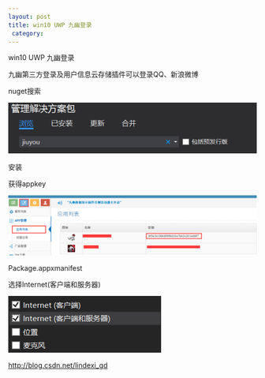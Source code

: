 ```yaml
---
layout: post
title: win10 UWP 九幽登录 
 category:  
---
```

win10 UWP 九幽登录

九幽第三方登录及用户信息云存储插件可以登录QQ、新浪微博

nuget搜索

![这里写图片描述](image/201611817115381.png)

安装

获得appkey

![这里写图片描述](image/201611817136114.png)

Package.appxmanifest

选择Internet(客户端和服务器)

![这里写图片描述](image/201611817148674.png)

http://blog.csdn.net/lindexi_gd
